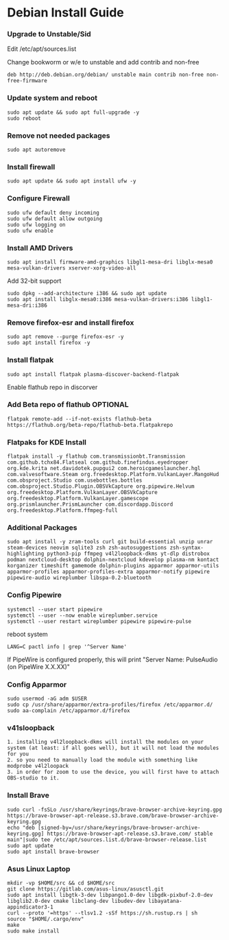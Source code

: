 # Debian Install Guide

### Upgrade to Unstable/Sid
Edit /etc/apt/sources.list

Change bookworm or w/e to unstable and add contrib and non-free
```
deb http://deb.debian.org/debian/ unstable main contrib non-free non-free-firmware
```
### Update system and reboot
```
sudo apt update && sudo apt full-upgrade -y
sudo reboot
```

### Remove not needed packages
```
sudo apt autoremove
```

### Install firewall
```
sudo apt update && sudo apt install ufw -y
```

### Configure Firewall
```
sudo ufw default deny incoming
sudo ufw default allow outgoing
sudo ufw logging on
sudo ufw enable
```

### Install AMD Drivers
```
sudo apt install firmware-amd-graphics libgl1-mesa-dri libglx-mesa0 mesa-vulkan-drivers xserver-xorg-video-all
```

Add 32-bit support
```
sudo dpkg --add-architecture i386 && sudo apt update
sudo apt install libglx-mesa0:i386 mesa-vulkan-drivers:i386 libgl1-mesa-dri:i386
```

### Remove firefox-esr and install firefox
```
sudo apt remove --purge firefox-esr -y
sudo apt install firefox -y
```

### Install flatpak
```
sudo apt install flatpak plasma-discover-backend-flatpak
```
Enable flathub repo in discorver

### Add Beta repo of flathub **OPTIONAL**
```
flatpak remote-add --if-not-exists flathub-beta https://flathub.org/beta-repo/flathub-beta.flatpakrepo
```

### Flatpaks for KDE Install
```
flatpak install -y flathub com.transmissionbt.Transmission com.github.tchx84.Flatseal com.github.finefindus.eyedropper org.kde.krita net.davidotek.pupgui2 com.heroicgameslauncher.hgl com.valvesoftware.Steam org.freedesktop.Platform.VulkanLayer.MangoHud com.obsproject.Studio com.usebottles.bottles com.obsproject.Studio.Plugin.OBSVkCapture org.pipewire.Helvum org.freedesktop.Platform.VulkanLayer.OBSVkCapture org.freedesktop.Platform.VulkanLayer.gamescope org.prismlauncher.PrismLauncher com.discordapp.Discord org.freedesktop.Platform.ffmpeg-full
```

### Additional Packages
```
sudo apt install -y zram-tools curl git build-essential unzip unrar steam-devices neovim sqlite3 zsh zsh-autosuggestions zsh-syntax-highlighting python3-pip ffmpeg v4l2loopback-dkms yt-dlp distrobox podman nextcloud-desktop dolphin-nextcloud kdevelop plasma-nm kontact korganizer timeshift gamemode dolphin-plugins apparmor apparmor-utils apparmor-profiles apparmor-profiles-extra apparmor-notify pipewire pipewire-audio wireplumber libspa-0.2-bluetooth
```

### Config Pipewire
```
systemctl --user start pipewire
systemctl --user --now enable wireplumber.service
systemctl --user restart wireplumber pipewire pipewire-pulse
```
reboot system
```
LANG=C pactl info | grep '^Server Name'
```
If PipeWire is configured properly, this will print "Server Name: PulseAudio (on PipeWire X.X.XX)"

### Config Apparmor
```
sudo usermod -aG adm $USER
sudo cp /usr/share/apparmor/extra-profiles/firefox /etc/apparmor.d/
sudo aa-complain /etc/apparmor.d/firefox
```

### v41sloopback
```
1. installing v4l2loopback-dkms will install the modules on your system (at least: if all goes well), but it will not load the modules for you
2. so you need to manually load the module with something like modprobe v4l2loopack
3. in order for zoom to use the device, you will first have to attach OBS-studio to it.
```

### Install Brave
```
sudo curl -fsSLo /usr/share/keyrings/brave-browser-archive-keyring.gpg https://brave-browser-apt-release.s3.brave.com/brave-browser-archive-keyring.gpg
echo "deb [signed-by=/usr/share/keyrings/brave-browser-archive-keyring.gpg] https://brave-browser-apt-release.s3.brave.com/ stable main"|sudo tee /etc/apt/sources.list.d/brave-browser-release.list
sudo apt update
sudo apt install brave-browser
```

### Asus Linux Laptop
```
mkdir -vp $HOME/src && cd $HOME/src
git clone https://gitlab.com/asus-linux/asusctl.git
sudo apt install libgtk-3-dev libpango1.0-dev libgdk-pixbuf-2.0-dev libglib2.0-dev cmake libclang-dev libudev-dev libayatana-appindicator3-1
curl --proto '=https' --tlsv1.2 -sSf https://sh.rustup.rs | sh
source "$HOME/.cargo/env"
make
sudo make install
```
